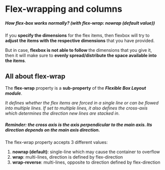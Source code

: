 # Flex-wrapping and columns

##### How flex-box works normally?  (with flex-wrap: nowrap (default value))
If you **specify the dimensions** for the flex items, then flexbox will try to **adjust the items with the respective dimensions** that you have provided.  

But in case, **flexbox is not able to follow** the dimensions that you give it, then it will make sure to **evenly spread/distribute the space available into the items**.

## All about flex-wrap

The **flex-wrap** property is a **sub-property** of the ***Flexible Box Layout module***.

*It defines whether the flex items are forced in a single line or can be flowed into multiple lines. If set to multiple lines, it also defines the cross-axis which determines the direction new lines are stacked in*.

##### Reminder: the cross axis is the axis perpendicular to the main axis. Its direction depends on the main axis direction.

The flex-wrap property accepts 3 different values:
1. **nowrap (default)**: single-line which may cause the container to overflow
2. **wrap**: multi-lines, direction is defined by flex-direction
3. **wrap-reverse**: multi-lines, opposite to direction defined by flex-direction
